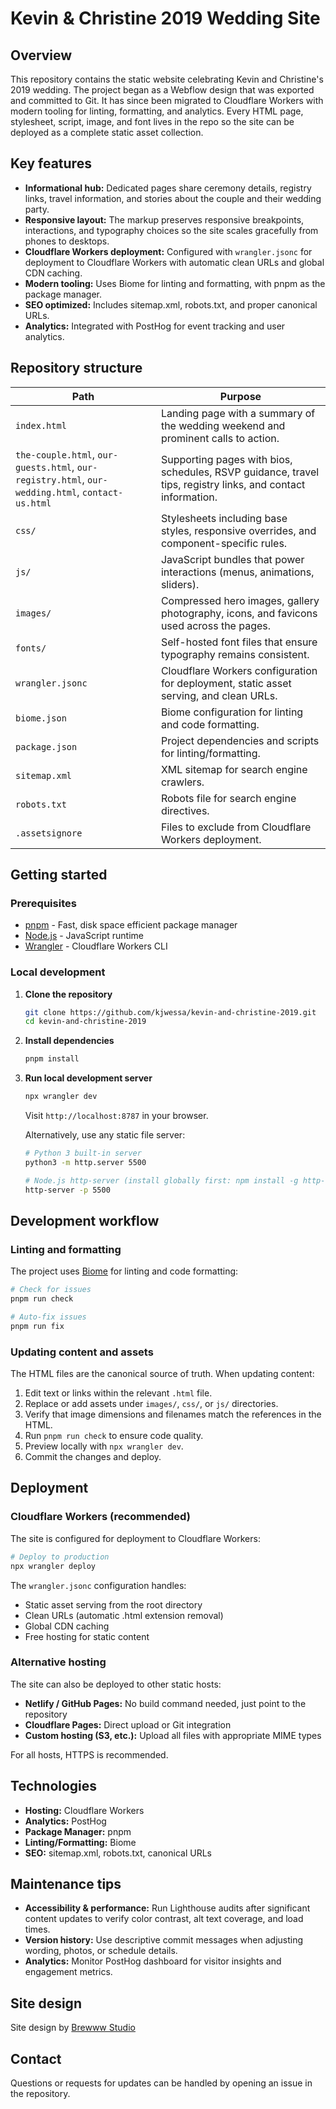 # Kevin & Christine 2019 Wedding Site

## Overview
This repository contains the static website celebrating Kevin and Christine's 2019 wedding. The project began as a Webflow design that was exported and committed to Git. It has since been migrated to Cloudflare Workers with modern tooling for linting, formatting, and analytics. Every HTML page, stylesheet, script, image, and font lives in the repo so the site can be deployed as a complete static asset collection.

## Key features
- **Informational hub:** Dedicated pages share ceremony details, registry links, travel information, and stories about the couple and their wedding party.
- **Responsive layout:** The markup preserves responsive breakpoints, interactions, and typography choices so the site scales gracefully from phones to desktops.
- **Cloudflare Workers deployment:** Configured with `wrangler.jsonc` for deployment to Cloudflare Workers with automatic clean URLs and global CDN caching.
- **Modern tooling:** Uses Biome for linting and formatting, with pnpm as the package manager.
- **SEO optimized:** Includes sitemap.xml, robots.txt, and proper canonical URLs.
- **Analytics:** Integrated with PostHog for event tracking and user analytics.

## Repository structure

| Path | Purpose |
| --- | --- |
| `index.html` | Landing page with a summary of the wedding weekend and prominent calls to action. |
| `the-couple.html`, `our-guests.html`, `our-registry.html`, `our-wedding.html`, `contact-us.html` | Supporting pages with bios, schedules, RSVP guidance, travel tips, registry links, and contact information. |
| `css/` | Stylesheets including base styles, responsive overrides, and component-specific rules. |
| `js/` | JavaScript bundles that power interactions (menus, animations, sliders). |
| `images/` | Compressed hero images, gallery photography, icons, and favicons used across the pages. |
| `fonts/` | Self-hosted font files that ensure typography remains consistent. |
| `wrangler.jsonc` | Cloudflare Workers configuration for deployment, static asset serving, and clean URLs. |
| `biome.json` | Biome configuration for linting and code formatting. |
| `package.json` | Project dependencies and scripts for linting/formatting. |
| `sitemap.xml` | XML sitemap for search engine crawlers. |
| `robots.txt` | Robots file for search engine directives. |
| `.assetsignore` | Files to exclude from Cloudflare Workers deployment. |

## Getting started

### Prerequisites
- [pnpm](https://pnpm.io/) - Fast, disk space efficient package manager
- [Node.js](https://nodejs.org/) - JavaScript runtime
- [Wrangler](https://developers.cloudflare.com/workers/wrangler/) - Cloudflare Workers CLI

### Local development

1. **Clone the repository**
   ```bash
   git clone https://github.com/kjwessa/kevin-and-christine-2019.git
   cd kevin-and-christine-2019
   ```

2. **Install dependencies**
   ```bash
   pnpm install
   ```

3. **Run local development server**
   ```bash
   npx wrangler dev
   ```
   Visit `http://localhost:8787` in your browser.

   Alternatively, use any static file server:
   ```bash
   # Python 3 built-in server
   python3 -m http.server 5500

   # Node.js http-server (install globally first: npm install -g http-server)
   http-server -p 5500
   ```

## Development workflow

### Linting and formatting
The project uses [Biome](https://biomejs.dev/) for linting and code formatting:

```bash
# Check for issues
pnpm run check

# Auto-fix issues
pnpm run fix
```

### Updating content and assets
The HTML files are the canonical source of truth. When updating content:

1. Edit text or links within the relevant `.html` file.
2. Replace or add assets under `images/`, `css/`, or `js/` directories.
3. Verify that image dimensions and filenames match the references in the HTML.
4. Run `pnpm run check` to ensure code quality.
5. Preview locally with `npx wrangler dev`.
6. Commit the changes and deploy.

## Deployment

### Cloudflare Workers (recommended)
The site is configured for deployment to Cloudflare Workers:

```bash
# Deploy to production
npx wrangler deploy
```

The `wrangler.jsonc` configuration handles:
- Static asset serving from the root directory
- Clean URLs (automatic .html extension removal)
- Global CDN caching
- Free hosting for static content

### Alternative hosting
The site can also be deployed to other static hosts:
- **Netlify / GitHub Pages:** No build command needed, just point to the repository
- **Cloudflare Pages:** Direct upload or Git integration
- **Custom hosting (S3, etc.):** Upload all files with appropriate MIME types

For all hosts, HTTPS is recommended.

## Technologies

- **Hosting:** Cloudflare Workers
- **Analytics:** PostHog
- **Package Manager:** pnpm
- **Linting/Formatting:** Biome
- **SEO:** sitemap.xml, robots.txt, canonical URLs

## Maintenance tips
- **Accessibility & performance:** Run Lighthouse audits after significant content updates to verify color contrast, alt text coverage, and load times.
- **Version history:** Use descriptive commit messages when adjusting wording, photos, or schedule details.
- **Analytics:** Monitor PostHog dashboard for visitor insights and engagement metrics.

## Site design
Site design by [Brewww Studio](https://brewww.studio/)

## Contact
Questions or requests for updates can be handled by opening an issue in the repository.


